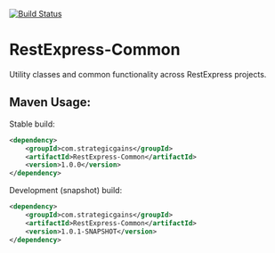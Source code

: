 [![Build Status](https://buildhive.cloudbees.com/job/RestExpress/job/RestExpress-Common/badge/icon)](https://buildhive.cloudbees.com/job/RestExpress/job/RestExpress-Common/)

RestExpress-Common
==================

Utility classes and common functionality across RestExpress projects.

Maven Usage:
------------
Stable build:
```xml
<dependency>
	<groupId>com.strategicgains</groupId>
	<artifactId>RestExpress-Common</artifactId>
	<version>1.0.0</version>
</dependency>
```
Development (snapshot) build:
```xml
<dependency>
	<groupId>com.strategicgains</groupId>
	<artifactId>RestExpress-Common</artifactId>
	<version>1.0.1-SNAPSHOT</version>
</dependency>
```
